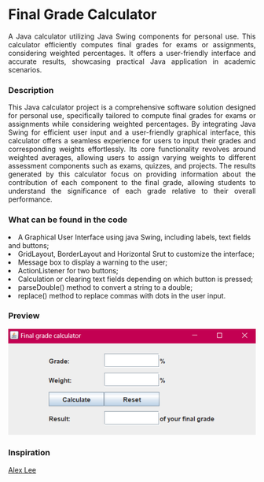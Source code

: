 <h1>Final Grade Calculator</h1>
<p align="justify">
A Java calculator utilizing Java Swing components for personal use. This calculator
efficiently computes final grades for exams or assignments, considering weighted percentages.
It offers a user-friendly interface and accurate results, showcasing practical Java application in academic scenarios.
</p>

<h3>Description</h3>
<p align="justify">
This Java calculator project is a comprehensive software solution designed for personal use, specifically tailored to compute final grades for exams or assignments while considering weighted percentages.
By integrating Java Swing for efficient user input and a user-friendly graphical interface, this calculator offers a seamless experience for users to input their grades and corresponding
weights effortlessly. Its core functionality revolves around weighted averages, allowing users to assign varying weights to different assessment components such as exams, quizzes, and projects. 
The results generated by this calculator focus on providing information about the contribution of each component to the final grade, allowing students to understand the significance of each grade relative to
their overall performance.
</p>

<h3>What can be found in the code</h3>
<p align="justify">
<li>A Graphical User Interface using java Swing, including labels, text fields and buttons;</li>
<li>GridLayout, BorderLayout and Horizontal Srut to customize the interface;</li>
<li>Message box to display a warning to the user;</li>
<li>ActionListener for two buttons;</li>
<li>Calculation or clearing text fields depending on which button is pressed;</li>
<li>parseDouble() method to convert a string to a double;</li>
<li>replace() method to replace commas with dots in the user input.</li>
</p>

<h3>Preview</h3>
<img src="https://raw.githubusercontent.com/stefanyrjunges/GradeCalculator/main/CalculatorPreview.png">

<h3>Inspiration</h3>
<p align="justify">
<a href="https://www.youtube.com/watch?v=5o3fMLPY7qY&t=520s&ab_channel=AlexLee">Alex Lee</a>
</p>

